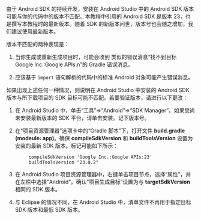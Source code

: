 由于 Android SDK 的持续开发，安装在 Android Studio 中的 Android SDK 版本可能与你的代码中的版本不匹配。本教程中引用的 Android SDK 是版本 23，也是撰写本教程时的最新版本。随着 SDK 的新版本问世，版本号也会随之增加，我们建议使用最新版本。

版本不匹配的两种表现是：

1. 当你生成或重新生成项目时，可能会收到 类似的错误消息“找不到目标 Google Inc.:Google APIs:n”的 Gradle 错误消息。

2. 应该基于 `import` 语句解析的代码中的标准 Android 对象可能产生错误消息。

如果出现上述任何一种情况，则说明在 Android Studio 中安装的 Android SDK 版本与所下载项目的 SDK 目标可能不匹配。若要验证版本，请进行以下更改：


1. 在 Android Studio 中，单击“工具”=>“Android”=>“SDK Manager”。如果您尚未安装最新版本的 SDK 平台，请单击安装。记下版本号。

2. 在“项目资源管理器”选项卡中的“Gradle 脚本”下，打开文件 **build.gradle (modeule: app)**。确保 **compileSdkVersion** 和 **buildToolsVersion** 设置为安装的最新 SDK 版本。标记可能如下所示：
 
	 	    compileSdkVersion 'Google Inc.:Google APIs:23'
    		buildToolsVersion "23.0.2"
	
3. 在 Android Studio 项目资源管理器中，右键单击项目节点，选择“属性”，并在左栏中选择“Android”。确认“项目生成目标”设置为与 **targetSdkVersion** 相同的 SDK 版本。

4. 与 Eclipse 的情况不同，在 Android Studio 中，清单文件不再用于指定目标 SDK 版本和最低 SDK 版本。

<!---HONumber=Mooncake_0919_2016-->